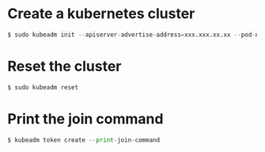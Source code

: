 
# Create a kubernetes cluster
```python
$ sudo kubeadm init --apiserver-advertise-address=xxx.xxx.xx.xx --pod-network-cidr=xxx.xxx.0.0/16
```

# Reset the cluster
```python
$ sudo kubeadm reset
```

# Print the join command
```python
$ kubeadm token create --print-join-command
```
